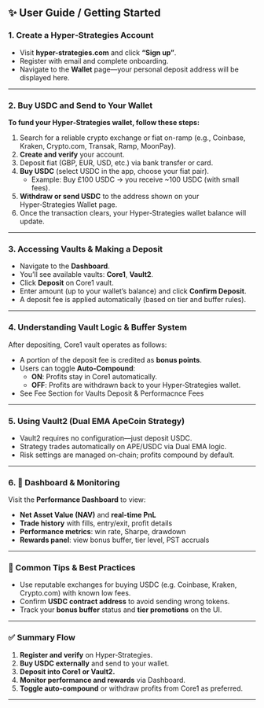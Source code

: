 ## ✨ User Guide / Getting Started

### 1. Create a Hyper‑Strategies Account

- Visit **hyper-strategies.com** and click **“Sign up”**.
- Register with email and complete onboarding.
- Navigate to the **Wallet** page—your personal deposit address will be displayed here.

---

### 2. Buy USDC and Send to Your Wallet

**To fund your Hyper‑Strategies wallet, follow these steps:**

1. Search for a reliable crypto exchange or fiat on-ramp (e.g., Coinbase, Kraken, Crypto.com, Transak, Ramp, MoonPay).
2. **Create and verify** your account.
3. Deposit fiat (GBP, EUR, USD, etc.) via bank transfer or card.
4. **Buy USDC** (select USDC in the app, choose your fiat pair).
    - Example: Buy £100 USDC → you receive ~100 USDC (with small fees).
5. **Withdraw or send USDC** to the address shown on your Hyper‑Strategies Wallet page.
6. Once the transaction clears, your Hyper‑Strategies wallet balance will update.

---

### 3. Accessing Vaults & Making a Deposit

- Navigate to the **Dashboard**.
- You’ll see available vaults: **Core1**, **Vault2**.
- Click **Deposit** on Core1 vault.
- Enter amount (up to your wallet’s balance) and click **Confirm Deposit**.
- A deposit fee is applied automatically (based on tier and buffer rules).

---

### 4. Understanding Vault Logic & Buffer System

After depositing, Core1 vault operates as follows:

- A portion of the deposit fee is credited as **bonus points**.
- Users can toggle **Auto‑Compound**:
  - **ON**: Profits stay in Core1 automatically. 
  - **OFF**: Profits are withdrawn back to your Hyper‑Strategies wallet.
- See Fee Section for Vaults Deposit & Performacnce Fees
---

### 5. Using Vault2 (Dual EMA ApeCoin Strategy)

- Vault2 requires no configuration—just deposit USDC.
- Strategy trades automatically on APE/USDC via Dual EMA logic.
- Risk settings are managed on-chain; profits compound by default.

---

### 6. 🚀 Dashboard & Monitoring

Visit the **Performance Dashboard** to view:

- **Net Asset Value (NAV)** and **real-time PnL**
- **Trade history** with fills, entry/exit, profit details
- **Performance metrics**: win rate, Sharpe, drawdown
- **Rewards panel**: view bonus buffer, tier level, PST accruals

---

### 🔧 Common Tips & Best Practices

- Use reputable exchanges for buying USDC (e.g. Coinbase, Kraken, Crypto.com) with known low fees. 
- Confirm **USDC contract address** to avoid sending wrong tokens.
- Track your **bonus buffer** status and **tier promotions** on the UI.

---

### ✅ Summary Flow

1. **Register and verify** on Hyper‑Strategies.
2. **Buy USDC externally** and send to your wallet.
3. **Deposit into Core1 or Vault2.**
4. **Monitor performance and rewards** via Dashboard.
5. **Toggle auto‑compound** or withdraw profits from Core1 as preferred.

---

